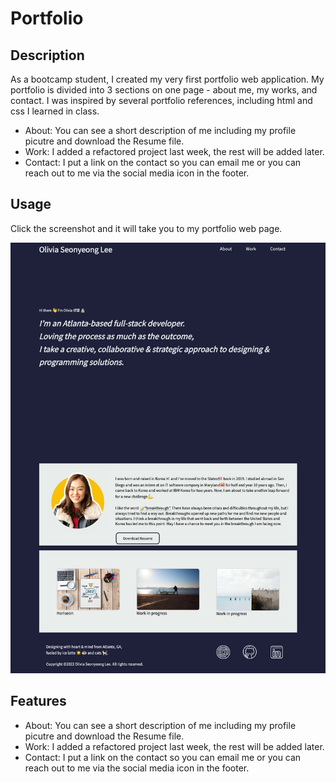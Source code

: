 # Portfolio

## Description

As a bootcamp student, I created my very first portfolio web application. My portfolio is divided into 3 sections on one page - about me, my works, and contact. I was inspired by several portfolio references, including html and css I learned in class.

- About: You can see a short description of me including my profile picutre and download the Resume file.
- Work: I added a refactored project last week, the rest will be added later.
- Contact: I put a link on the contact so you can email me or you can reach out to me via the social media icon in the footer.

## Usage
Click the screenshot and it will take you to my portfolio web page. 

[![portfolio-screenshot](assets/images/portfolio_web.png)](https://oliviasylee.github.io/Portfolio/)

## Features
- About: You can see a short description of me including my profile picutre and download the Resume file.
- Work: I added a refactored project last week, the rest will be added later.
- Contact: I put a link on the contact so you can email me or you can reach out to me via the social media icon in the footer.

